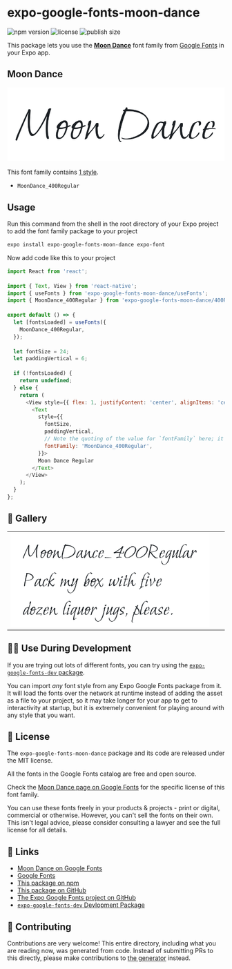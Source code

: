 # expo-google-fonts-moon-dance

![npm version](https://flat.badgen.net/npm/v/expo-google-fonts-moon-dance)
![license](https://flat.badgen.net/github/license/expo/google-fonts)
![publish size](https://flat.badgen.net/packagephobia/install/expo-google-fonts-moon-dance)

This package lets you use the [**Moon Dance**](https://fonts.google.com/specimen/Moon+Dance) font family from [Google Fonts](https://fonts.google.com/) in your Expo app.

## Moon Dance

![Moon Dance](./font-family.png)

This font family contains [1 style](#-gallery).

- `MoonDance_400Regular`

## Usage

Run this command from the shell in the root directory of your Expo project to add the font family package to your project
```sh
expo install expo-google-fonts-moon-dance expo-font
```

Now add code like this to your project
```js
import React from 'react';

import { Text, View } from 'react-native';
import { useFonts } from 'expo-google-fonts-moon-dance/useFonts';
import { MoonDance_400Regular } from 'expo-google-fonts-moon-dance/400Regular';

export default () => {
  let [fontsLoaded] = useFonts({
    MoonDance_400Regular,
  });

  let fontSize = 24;
  let paddingVertical = 6;

  if (!fontsLoaded) {
    return undefined;
  } else {
    return (
      <View style={{ flex: 1, justifyContent: 'center', alignItems: 'center' }}>
        <Text
          style={{
            fontSize,
            paddingVertical,
            // Note the quoting of the value for `fontFamily` here; it expects a string!
            fontFamily: 'MoonDance_400Regular',
          }}>
          Moon Dance Regular
        </Text>
      </View>
    );
  }
};

```

## 🔡 Gallery


||||
|-|-|-|
|![MoonDance_400Regular](.//400Regular/MoonDance_400Regular.ttf.png)||||


## 👩‍💻 Use During Development

If you are trying out lots of different fonts, you can try using the [`expo-google-fonts-dev` package](https://github.com/freeboub/google-fonts/tree/master/font-packages/dev#readme).

You can import *any* font style from any Expo Google Fonts package from it. It will load the fonts
over the network at runtime instead of adding the asset as a file to your project, so it may take longer
for your app to get to interactivity at startup, but it is extremely convenient
for playing around with any style that you want.

## 📖 License

The `expo-google-fonts-moon-dance` package and its code are released under the MIT license.

All the fonts in the Google Fonts catalog are free and open source.

Check the [Moon Dance page on Google Fonts](https://fonts.google.com/specimen/Moon+Dance) for the specific license of this font family.

You can use these fonts freely in your products & projects - print or digital, commercial or otherwise. However, you can't sell the fonts on their own. This isn't legal advice, please consider consulting a lawyer and see the full license for all details.

## 🔗 Links

- [Moon Dance on Google Fonts](https://fonts.google.com/specimen/Moon+Dance)
- [Google Fonts](https://fonts.google.com/)
- [This package on npm](https://www.npmjs.com/package/expo-google-fonts-moon-dance)
- [This package on GitHub](https://github.com/freeboub/google-fonts/tree/master/font-packages/moon-dance)
- [The Expo Google Fonts project on GitHub](https://github.com/freeboub/google-fonts)
- [`expo-google-fonts-dev` Devlopment Package](https://github.com/freeboub/google-fonts/tree/master/font-packages/dev)

## 🤝 Contributing

Contributions are very welcome! This entire directory, including what you are reading now, was generated from code. Instead of submitting PRs to this directly, please make contributions to [the generator](https://github.com/freeboub/google-fonts/tree/master/packages/generator) instead.
